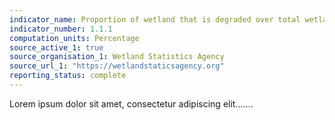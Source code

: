 ```yaml
---
indicator_name: Proportion of wetland that is degraded over total wetland area
indicator_number: 1.1.1
computation_units: Percentage
source_active_1: true
source_organisation_1: Wetland Statistics Agency
source_url_1: "https://wetlandstaticsagency.org"
reporting_status: complete
---
```

Lorem ipsum dolor sit amet, consectetur adipiscing elit.......
